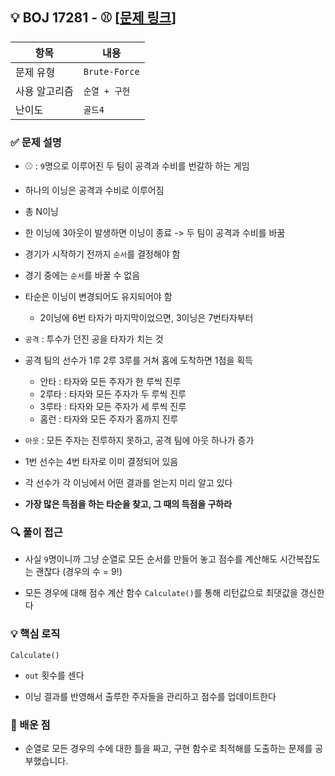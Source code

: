 ## 💡 BOJ 17281 - ⚾ [[문제 링크](https://www.acmicpc.net/problem/17281)]

| 항목 | 내용 |
|------|------|
| 문제 유형 | `Brute-Force` |
| 사용 알고리즘 | `순열 + 구현` |
| 난이도 | `골드4` |

### ✅ 문제 설명
- ⚾ : `9`명으로 이루어진 두 팀이 공격과 수비를 번갈하 하는 게임

- 하나의 이닝은 공격과 수비로 이루어짐

- 총 N이닝

- 한 이닝에 3아웃이 발생하면 이닝이 종료 -> 두 팀이 공격과 수비를 바꿈

- 경기가 시작하기 전까지 `순서`를 결정해야 함

- 경기 중에는 `순서`를 바꿀 수 없음

- 타순은 이닝이 변경되어도 유지되어야 함
	- 2이닝에 6번 타자가 마지막이었으면, 3이닝은 7번타자부터

- `공격` : 투수가 던진 공을 타자가 치는 것

- 공격 팀의 선수가 1루 2루 3루를 거쳐 홈에 도착하면 1점을 획득
	- 안타 : 타자와 모든 주자가 한 루씩 진루
	- 2루타 : 타자와 모든 주자가 두 루씩 진루
	- 3루타 : 타자와 모든 주자가 세 루씩 진루
	- 홈런 : 타자와 모든 주자가 홈까지 진루

- `아웃` : 모든 주자는 진루하지 못하고, 공격 팀에 아웃 하나가 증가

- 1번 선수는 4번 타자로 이미 결정되어 있음

- 각 선수가 각 이닝에서 어떤 결과를 얻는지 미리 알고 있다

- **가장 많은 득점을 하는 타순을 찾고, 그 때의 득점을 구하라**


### 🔍 풀이 접근
- 사실 `9`명이니까 그냥 순열로 모든 순서를 만들어 놓고 점수를 계산해도 시간복잡도는 괜찮다 (경우의 수 = $9!$)

- 모든 경우에 대해 점수 계산 함수 `Calculate()`를 통해 리턴값으로 최댓값을 갱신한다

### 💡 핵심 로직
`Calculate()`

- `out` 횟수를 센다

- 이닝 결과를 반영해서 출루한 주자들을 관리하고 점수를 업데이트한다

### 📌 배운 점
- 순열로 모든 경우의 수에 대한 틀을 짜고, 구현 함수로 최적해를 도출하는 문제를 공부했습니다.

